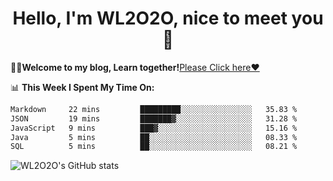<h1 align = "center">Hello, I'm WL2O2O, nice to meet you 👋</h1>

🧑‍💻**Welcome to my blog, Learn together!**[Please Click here❤️](https://wl2o2o.github.io)

📊 **This Week I Spent My Time On:**
<!--START_SECTION:waka-->

```txt
Markdown     22 mins         █████████░░░░░░░░░░░░░░░░   35.83 %
JSON         19 mins         ███████▓░░░░░░░░░░░░░░░░░   31.28 %
JavaScript   9 mins          ███▓░░░░░░░░░░░░░░░░░░░░░   15.16 %
Java         5 mins          ██░░░░░░░░░░░░░░░░░░░░░░░   08.33 %
SQL          5 mins          ██░░░░░░░░░░░░░░░░░░░░░░░   08.21 %
```

<!--END_SECTION:waka-->

![WL2O2O's GitHub stats](https://github-readme-stats.vercel.app/api?username=wl2o2o&show_icons=true)


<!--
**WL2O2O/WL2O2O** is a ✨ _special_ ✨ repository because its `README.md` (this file) appears on your GitHub profile.

Here are some ideas to get you started:

- 🔭 I’m currently working on ...
- 🌱 I’m currently learning ...
- 👯 I’m looking to collaborate on ...
- 🤔 I’m looking for help with ...
- 💬 Ask me about ...
- 📫 How to reach me: ...
- 😄 Pronouns: ...
- ⚡ Fun fact: ...
-->
